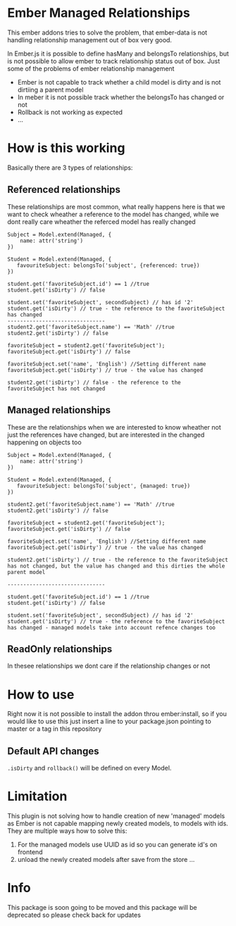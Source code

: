 # Ember Managed Relationships

This ember addons tries to solve the problem, that ember-data is not handling relationship management out of box very good.

In Ember.js it is possible to define hasMany and belongsTo relationships, but is not possible to allow ember to track relationship status out of box. Just some of the problems of ember relationship management
 - Ember is not capable to track whether a child model is dirty and is not dirtiing a parent model
 - In meber it is not possible track whether the belongsTo has changed or not
 - Rollback is not working as expected
 - ...
 
# How is this working
Basically there are 3 types of relationships: 

## Referenced relationships
These relationships are most common, what really happens here is that we want to check wheather a reference to the model has changed, while we dont really care wheather the referced model has really changed

```
Subject = Model.extend(Managed, {
    name: attr('string')
})

Student = Model.extend(Managed, {
   favouriteSubject: belongsTo('subject', {referenced: true})
})

student.get('favoriteSubject.id') == 1 //true
student.get('isDirty') // false

student.set('favoriteSubject', secondSubject) // has id '2' 
student.get('isDirty') // true - the reference to the favoriteSubject has changed
-------------------------------
student2.get('favoriteSubject.name') == 'Math' //true
student2.get('isDirty') // false

favoriteSubject = student2.get('favoriteSubject');
favoriteSubject.get('isDirty') // false

favoriteSubject.set('name', 'English') //Setting different name
favoriteSubject.get('isDirty') // true - the value has changed

student2.get('isDirty') // false - the reference to the favoriteSubject has not changed 
```
## Managed relationships
These are the relationships when we are interested to know wheather not just the references have changed, but are interested in the changed happening on objects too
```
Subject = Model.extend(Managed, {
    name: attr('string')
})

Student = Model.extend(Managed, {
   favouriteSubject: belongsTo('subject', {managed: true})
})

student2.get('favoriteSubject.name') == 'Math' //true
student2.get('isDirty') // false

favoriteSubject = student2.get('favoriteSubject');
favoriteSubject.get('isDirty') // false

favoriteSubject.set('name', 'English') //Setting different name
favoriteSubject.get('isDirty') // true - the value has changed

student2.get('isDirty') // true - the reference to the favoriteSubject has not changed, but the value has changed and this dirties the whole parent model

-------------------------------

student.get('favoriteSubject.id') == 1 //true
student.get('isDirty') // false

student.set('favoriteSubject', secondSubject) // has id '2' 
student.get('isDirty') // true - the reference to the favoriteSubject has changed - managed models take into account refence changes too

```
## ReadOnly relationships
In thesee relationships we dont care if the relationship changes or not 

# How to use
Right now it is not possible to install the addon throu ember:install, so if you would like to use this just insert a line to your package.json pointing to master or a tag in this repository

## Default API changes
`.isDirty` and `rollback()` will be defined on every Model. 

# Limitation
This plugin is not solving how to handle creation of new 'managed' models as Ember is not capable mapping newly created models, to models with ids. They are multiple ways how to solve this:
1. For the managed models use UUID as id so you can generate id's on frontend
2. unload the newly created models after save from the store
...

# Info
This package is soon going to be moved and this package will be deprecated so please check back for updates  



